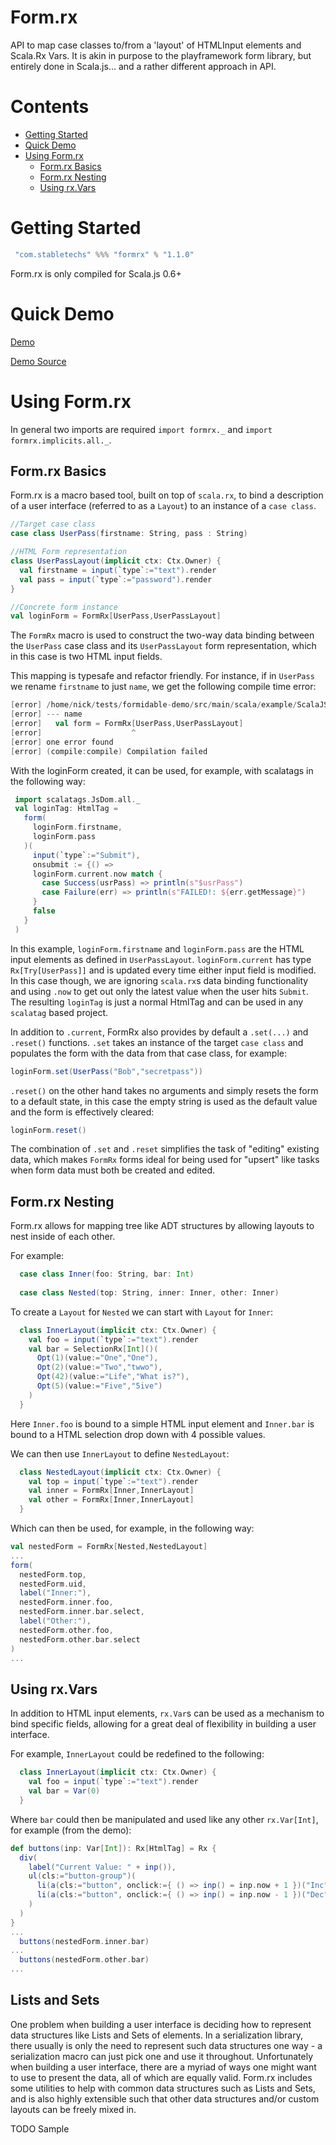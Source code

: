 Form.rx
=======
API to map case classes to/from a 'layout' of HTMLInput elements and Scala.Rx Vars. It is akin in purpose to the playframework form library, but entirely done in Scala.js... and a rather different approach in API. 

Contents
========

- [Getting Started](#getting-started)
- [Quick Demo](#quick-demo)
- [Using Form.rx](#using-formrx)
  - [Form.rx Basics](#formrx-basics)
  - [Form.rx Nesting](#formrx-nesting)
  - [Using rx.Vars](#using-rxvars)

Getting Started
===============

```scala
 "com.stabletechs" %%% "formrx" % "1.1.0"
```
Form.rx is only compiled for Scala.js 0.6+

Quick Demo
==========
[Demo](https://voltir.github.io/form.rx-demo)

[Demo Source](https://github.com/Voltir/form.rx-demo/blob/master/src/main/scala/example/ScalaJSExample.scala)

Using Form.rx
=============
In general two imports are required `import formrx._` and `import formrx.implicits.all._`.

Form.rx Basics
--------------

Form.rx is a macro based tool, built on top of `scala.rx`, to bind a description of a user interface (referred to as a `Layout`) to an instance of a `case class`. 

```scala
//Target case class
case class UserPass(firstname: String, pass : String)

//HTML Form representation
class UserPassLayout(implicit ctx: Ctx.Owner) {
  val firstname = input(`type`:="text").render
  val pass = input(`type`:="password").render
}

//Concrete form instance
val loginForm = FormRx[UserPass,UserPassLayout]
```

The `FormRx` macro is used to construct the two-way data binding between the `UserPass` case class and its `UserPassLayout` form representation, which in this case is two HTML input fields.

This mapping is typesafe and refactor friendly. For instance, if in `UserPass` we rename `firstname` to just `name`, we get the following compile time error:
```scala
[error] /home/nick/tests/formidable-demo/src/main/scala/example/ScalaJSExample.scala:23: The layout is not fully defined: Missing fields are:
[error] --- name
[error]   val form = FormRx[UserPass,UserPassLayout]
[error]                    ^
[error] one error found
[error] (compile:compile) Compilation failed
```
With the loginForm created, it can be used, for example, with scalatags in the following way:
```scala
 import scalatags.JsDom.all._
 val loginTag: HtmlTag = 
   form(
     loginForm.firstname,
     loginForm.pass
   )(
     input(`type`:="Submit"),
     onsubmit := {() =>
     loginForm.current.now match {
       case Success(usrPass) => println(s"$usrPass")
       case Failure(err) => println(s"FAILED!: ${err.getMessage}")
     }
     false
   }
 )
```
In this example, `loginForm.firstname` and `loginForm.pass` are the HTML input elements as defined in `UserPassLayout`. `loginForm.current` has type `Rx[Try[UserPass]]` and is updated every time either input field is modified. In this case though, we are ignoring `scala.rx`s data binding functionality and using `.now` to get out only the latest value when the user hits `Submit`. The resulting `loginTag` is just a normal HtmlTag and can be used in any `scalatag` based project.  

In addition to `.current`, FormRx also provides by default a `.set(...)` and `.reset()` functions. `.set` takes an instance of the target `case class` and populates the form with the data from that case class, for example:
```scala
loginForm.set(UserPass("Bob","secretpass"))
```

`.reset()` on the other hand takes no arguments and simply resets the form to a default state, in this case the empty string is used as the default value and the form is effectively cleared:
```scala
loginForm.reset()
```

The combination of `.set` and `.reset` simplifies the task of "editing" existing data, which makes `FormRx` forms ideal for being used for "upsert" like tasks when form data must both be created and edited.
 
Form.rx Nesting
---------------

Form.rx allows for mapping tree like ADT structures by allowing layouts to nest inside of each other.

For example:
```scala
  case class Inner(foo: String, bar: Int)
  
  case class Nested(top: String, inner: Inner, other: Inner)
```  

To create a `Layout` for `Nested` we can start with `Layout` for `Inner`:

```scala
  class InnerLayout(implicit ctx: Ctx.Owner) {
    val foo = input(`type`:="text").render
    val bar = SelectionRx[Int]()(
      Opt(1)(value:="One","One"),
      Opt(2)(value:="Two","twwo"),
      Opt(42)(value:="Life","What is?"),
      Opt(5)(value:="Five","5ive")
    )
  }
```
Here `Inner.foo` is bound to a simple HTML input element and `Inner.bar` is bound to a HTML selection drop down with 4 possible values.

We can then use `InnerLayout` to define `NestedLayout`:

```scala
  class NestedLayout(implicit ctx: Ctx.Owner) {
    val top = input(`type`:="text").render
    val inner = FormRx[Inner,InnerLayout]
    val other = FormRx[Inner,InnerLayout]
  }
```
Which can then be used, for example, in the following way:
```scala
val nestedForm = FormRx[Nested,NestedLayout]
...
form(
  nestedForm.top,
  nestedForm.uid,
  label("Inner:"),
  nestedForm.inner.foo,
  nestedForm.inner.bar.select,
  label("Other:"),
  nestedForm.other.foo,
  nestedForm.other.bar.select
)
...
```

Using rx.Vars
--------------

In addition to HTML input elements, `rx.Var`s can be used as a mechanism to bind specific fields, allowing for a great deal of flexibility in building a user interface.

For example, `InnerLayout` could be redefined to the following:
```scala
  class InnerLayout(implicit ctx: Ctx.Owner) {
    val foo = input(`type`:="text").render
    val bar = Var(0)
  }
```
Where `bar` could then be manipulated and used like any other `rx.Var[Int]`, for example (from the demo):
```scala
def buttons(inp: Var[Int]): Rx[HtmlTag] = Rx {
  div(
    label("Current Value: " + inp()),
    ul(cls:="button-group")(
      li(a(cls:="button", onclick:={ () => inp() = inp.now + 1 })("Inc")),
      li(a(cls:="button", onclick:={ () => inp() = inp.now - 1 })("Dec"))
    )
  )
}
...
  buttons(nestedForm.inner.bar)
...
  buttons(nestedForm.other.bar)
...
```

Lists and Sets
--------------

One problem when building a user interface is deciding how to represent data structures like Lists and Sets of elements. In a serialization library, there usually is only the need to represent such data structures one way - a serialization macro can just pick one and use it throughout. 
Unfortunately when building a user interface, there are a myriad of ways one might want to use to present the data, all of which are equally valid. Form.rx includes some utilities to help with common data structures such as Lists and Sets, and is also highly extensible such that other data structures and/or custom layouts can be freely mixed in.

TODO Sample
   
   